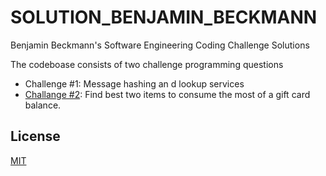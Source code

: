 # SOLUTION_BENJAMIN_BECKMANN

Benjamin Beckmann's Software Engineering Coding Challenge Solutions


The codeboase consists of two challenge programming questions
- Challenge #1: Message hashing an d lookup services
- [Challange #2][ch_2]: Find best two items to consume the most of a gift card balance. 



License
----
[MIT][MIT_lic]



[ch_2]: <https://github.com/scrumpi3/Challenge_2>
[fake]: <https://github.com/icrowley/fake>
[MIT_lic]: <https://opensource.org/licenses/MIT>
[go]: <https://golang.org>
[markdown-it]: <https://github.com/markdown-it/markdown-it>

